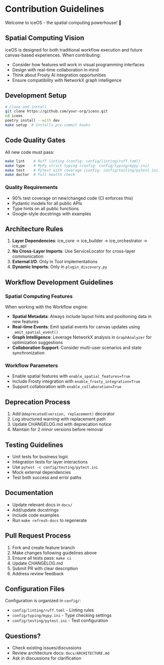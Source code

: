 # Contribution Guidelines

Welcome to iceOS - the spatial computing powerhouse! 🚀

## Spatial Computing Vision
iceOS is designed for both traditional workflow execution and future canvas-based experiences. When contributing:
- Consider how features will work in visual programming interfaces
- Design with real-time collaboration in mind  
- Think about Frosty AI integration opportunities
- Ensure compatibility with NetworkX graph intelligence

## Development Setup
```bash
# Clone and install
git clone https://github.com/your-org/iceos.git
cd iceos
poetry install --with dev
make setup  # Installs pre-commit hooks
```

## Code Quality Gates
All new code must pass:
```bash
make lint    # Ruff linting (config: config/linting/ruff.toml)
make type    # MyPy strict typing (config: config/typing/mypy.ini)
make test    # Pytest with coverage (config: config/testing/pytest.ini)
make doctor  # Full health check
```

### Quality Requirements
- 90% test coverage on new/changed code (CI enforces this)
- Pydantic models for all public APIs
- Type hints on all public functions
- Google-style docstrings with examples

## Architecture Rules
1. **Layer Dependencies**: ice_core → ice_builder → ice_orchestrator → ice_api
2. **No Cross-Layer Imports**: Use ServiceLocator for cross-layer communication
3. **External I/O**: Only in Tool implementations
4. **Dynamic Imports**: Only in `plugin_discovery.py`

## Workflow Development Guidelines

### Spatial Computing Features
When working with the Workflow engine:
- **Spatial Metadata**: Always include layout hints and positioning data in new features
- **Real-time Events**: Emit spatial events for canvas updates using `_emit_spatial_event()`
- **Graph Intelligence**: Leverage NetworkX analysis in `GraphAnalyzer` for optimization suggestions
- **Collaboration Support**: Consider multi-user scenarios and state synchronization

### Workflow Parameters
- Enable spatial features with `enable_spatial_features=True`
- Include Frosty integration with `enable_frosty_integration=True`
- Support collaboration with `enable_collaboration=True`

## Deprecation Process
1. Add `@deprecated(version, replacement)` decorator
2. Log structured warning with replacement path
3. Update CHANGELOG.md with deprecation notice
4. Maintain for 2 minor versions before removal

## Testing Guidelines
- Unit tests for business logic
- Integration tests for layer interactions
- Use `pytest -c config/testing/pytest.ini`
- Mock external dependencies
- Test both success and error paths

## Documentation
- Update relevant docs in `docs/`
- Add/update docstrings
- Include code examples
- Run `make refresh-docs` to regenerate

## Pull Request Process
1. Fork and create feature branch
2. Make changes following guidelines above
3. Ensure all tests pass: `make ci`
4. Update CHANGELOG.md
5. Submit PR with clear description
6. Address review feedback

## Configuration Files
Configuration is organized in `config/`:
- `config/linting/ruff.toml` - Linting rules
- `config/typing/mypy.ini` - Type checking settings
- `config/testing/pytest.ini` - Test configuration

## Questions?
- Check existing issues/discussions
- Review architecture docs: `docs/ARCHITECTURE.md`
- Ask in discussions for clarification 